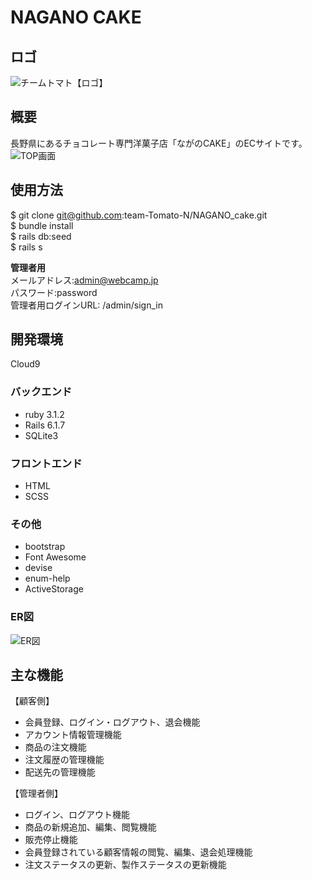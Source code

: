 # NAGANO CAKE

## ロゴ
![チームトマト【ロゴ】](https://user-images.githubusercontent.com/111132750/198517685-0da186ad-0afe-411e-93eb-6d6dbb4fc00f.png)

## 概要
長野県にあるチョコレート専門洋菓子店「ながのCAKE」のECサイトです。
![TOP画面](https://user-images.githubusercontent.com/111132750/198517723-a652bd36-6f99-4b49-95b1-8cb51a90e235.jpg)

## 使用方法
$ git clone git@github.com:team-Tomato-N/NAGANO_cake.git  
$ bundle install  
$ rails db:seed  
$ rails s  

**管理者用**  
メールアドレス:admin@webcamp.jp  
パスワード:password  
管理者用ログインURL: /admin/sign_in  


## 開発環境
Cloud9

### バックエンド
* ruby 3.1.2
* Rails 6.1.7
* SQLite3

### フロントエンド
* HTML
* SCSS

### その他
* bootstrap
* Font Awesome
* devise
* enum-help
* ActiveStorage

### ER図
![ER図](https://user-images.githubusercontent.com/111132750/198517735-ac958644-65ff-4515-9cbb-8dd00483a9ca.jpg)

## 主な機能

【顧客側】
* 会員登録、ログイン・ログアウト、退会機能
* アカウント情報管理機能
* 商品の注文機能
* 注文履歴の管理機能
* 配送先の管理機能

【管理者側】
* ログイン、ログアウト機能
* 商品の新規追加、編集、閲覧機能
* 販売停止機能
* 会員登録されている顧客情報の閲覧、編集、退会処理機能
* 注文ステータスの更新、製作ステータスの更新機能
